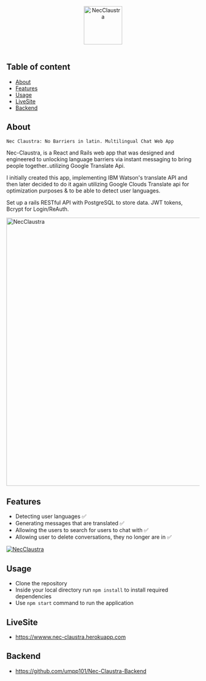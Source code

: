 <p align="center">
  <a href="https://github.com/umpp101/Nec-Claustra-Frontend"><img src="https://github.com/umpp101/Nec-Claustra-Frontend/blob/master/public/actualLogo.png" alt="NecClaustra" width="100px"></a>
  <br>
  <br>
</p>

## Table of content
- [About](#about)
- [Features](#features)
- [Usage](#usage)
- [LiveSite](#LiveSite)
- [Backend](#Backend)

## About
`Nec Claustra: No Barriers in latin.
 Multilingual Chat Web App`

Nec-Claustra, is a React and Rails web app that was designed and engineered to unlocking language barriers via instant messaging to bring people together..utilizing Google Translate Api.

I initially created this app, implementing IBM Watson's translate API and then later decided to do it again utilizing Google Clouds Translate api for optimization purposes & to be able to detect user languages.

Set up a rails RESTful API with PostgreSQL to store data. JWT tokens, Bcrypt for Login/ReAuth.

<a href="https://github.com/umpp101/Nec-Claustra-Frontend"><img src="https://github.com/umpp101/Nec-Claustra-Frontend/blob/master/public/nec-claustra-gif-1.gif" alt="NecClaustra" width="700px"></a>
## Features
- Detecting user languages ✅
- Generating messages that are translated ✅
- Allowing the users to search for users to chat with ✅
- Allowing user to delete conversations, they no longer are in ✅

<a href="https://github.com/umpp101/Nec-Claustra-Frontend"><img src="https://github.com/umpp101/Nec-Claustra-Frontend/blob/master/public/nec-claustra-gif-2.gif" alt="NecClaustra" ></a>

## Usage
- Clone the repository
- Inside your local directory run `npm install` to install required dependencies
- Use `npm start` command to run the application

## LiveSite
- https://wwww.nec-claustra.herokuapp.com

## Backend
- https://github.com/umpp101/Nec-Claustra-Backend
